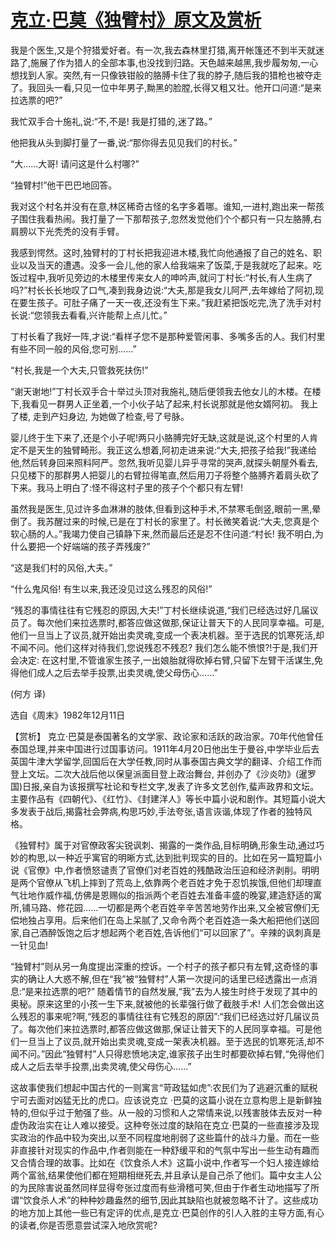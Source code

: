 # [克立·巴莫《独臂村》原文及赏析](https://www.vrrw.net/wx/15381.html)

我是个医生,又是个狩猎爱好者。有一次,我去森林里打猎,离开帐篷还不到半天就迷路了,施展了作为猎人的全部本事,也没找到归路。天色越来越黑,我步履匆匆,一心想找到人家。突然,有一只像铁钳般的胳膊卡住了我的脖子,随后我的猎枪也被夺走了。我回头一看,只见一位中年男子,黝黑的脸膛,长得又粗又壮。他开口问道:“是来拉选票的吧?”

我忙双手合十施礼,说:“不,不是! 我是打猎的,迷了路。”

他把我从头到脚打量了一番,说:“那你得去见见我们的村长。”

“大……大哥! 请问这是什么村哪?”

“独臂村!”他干巴巴地回答。

我对这个村名并没有在意,林区稀奇古怪的名字多着哪。谁知,一进村,跑出来一帮孩子围住我看热闹。我打量了一下那帮孩子,忽然发觉他们个个都只有一只左胳膊,右肩膀以下光秃秃的没有手臂。

我感到愕然。这时,独臂村的丁村长把我迎进木楼,我忙向他通报了自己的姓名、职业以及当天的遭遇。没多一会儿,他的家人给我端来了饭菜,于是我就吃了起来。吃饭过程中,我听见旁边的木楼里传来女人的呻吟声,就问丁村长:“村长,有人生病了吗?”村长长长地叹了口气,凑到我身边说:“大夫,那是我女儿阿严,去年嫁给了阿初,现在要生孩子。可肚子痛了一天一夜,还没有生下来。”我赶紧把饭吃完,洗了洗手对村长说:“您领我去看看,兴许能帮上点儿忙。”

丁村长看了我好一阵,才说:“看样子您不是那种爱管闲事、多嘴多舌的人。我们村里有些不同一般的风俗,您可别……”

“村长,我是一个大夫,只管救死扶伤!”

“谢天谢地!”丁村长双手合十举过头顶对我施礼,随后便领我去他女儿的木楼。在楼下,我看见一群男人正坐着,一个小伙子站了起来,村长说那就是他女婿阿初。 我上了楼, 走到产妇身边, 为她做了检查,号了号脉。

婴儿终于生下来了,还是个小子呢!两只小胳膊完好无缺,这就是说,这个村里的人肯定不是天生的独臂畸形。我正这么想着,阿初走进来说:“大夫,把孩子给我!”我递给他,然后转身回来照料阿严。忽然,我听见婴儿异乎寻常的哭声,就探头朝屋外看去,只见楼下的那群男人把婴儿的右臂拉得笔直,然后用刀子将整个胳膊齐着肩头砍了下来。我马上明白了:怪不得这村子里的孩子个个都只有左臂!

虽然我是医生,见过许多血淋淋的肢体,但看到这种手术,不禁寒毛倒竖,眼前一黑,晕倒了。我苏醒过来的时候,已是在丁村长的家里了。村长微笑着说:“大夫,您真是个软心肠的人。”我竭力使自己镇静下来,然而最后还是忍不住问道:“村长! 我不明白,为什么要把一个好端端的孩子弄残废?”

“这是我们村的风俗,大夫。”

“什么鬼风俗! 有生以来,我还没见过这么残忍的风俗!”

“残忍的事情往往有它残忍的原因,大夫!”丁村长继续说道,“我们已经选过好几届议员了。每次他们来拉选票时,都答应做这做那,保证让普天下的人民同享幸福。可是,他们一旦当上了议员,就开始出卖灵魂,变成一个表决机器。至于选民的饥寒死活,却不闻不问。他们这样对待我们,您说残忍不残忍? 我们怎么能不愤恨?!于是,我们开会决定: 在这村里,不管谁家生孩子,一出娘胎就得砍掉右臂,只留下左臂干活谋生,免得他们成人之后去举手投票,出卖灵魂,使父母伤心……”

(何方 译)

选自《周末》1982年12月11日



【赏析】 克立·巴莫是泰国著名的文学家、政论家和活跃的政治家。70年代他曾任泰国总理,并来中国进行过国事访问。1911年4月20日他出生于曼谷,中学毕业后去英国牛津大学留学,回国后在大学任教,同时从事泰国古典文学的翻译、介绍工作而登上文坛。二次大战后他以保皇派面目登上政治舞台, 并创办了《沙炎叻》(暹罗国)日报,亲自为该报撰写社论和专栏文字,发表了许多文艺创作,蜚声政界和文坛。主要作品有《四朝代》、《红竹》、《封建洋人》等长中篇小说和剧作。其短篇小说大多发表于战后,揭露社会弊病,构思巧妙,手法夸张,语言诙谐,体现了作者的独特风格。

《独臂村》属于对官僚政客尖锐讽刺、揭露的一类作品,目标明确,形象生动,通过巧妙的构思,以一种近乎寓官的明晰方式,达到批判现实的目的。比如在另一篇短篇小说《官僚》中,作者愤怒谴责了官僚们对老百姓的残酷政治压迫和经济剥削。明明是两个官僚从飞机上摔到了荒岛上,依靠两个老百姓才免于忍饥挨饿,但他们却理直气壮地作威作福,仿佛是恩赐似的指派两个老百姓去准备丰盛的晚宴,建造舒适的寓所,铺马路、修花园……一切都是两个老百姓辛辛苦苦地劳作出来,又全被官僚们无偿地独占享用。后来他们在岛上呆腻了,又命令两个老百姓造一条大船把他们送回家,自己酒醉饭饱之后才想起两个老百姓,告诉他们“可以回家了”。辛辣的讽刺真是一针见血!

“独臂村”则从另一角度提出深重的控诉。一个村子的孩子都只有左臂,这奇怪的事实的确让人大惑不解,但在“我”被“独臂村”人第一次提问的话里已经透露出一点消息:“是来拉选票的吧?” 随着情节的自然发展,“我”去为人接生时终于发现了其中的奥秘。原来这里的小孩一生下来,就被他的长辈强行做了截肢手术! 人们怎会做出这么残忍的事来呢?啊,“残忍的事情往往有它残忍的原因”:“我们已经选过好几届议员了。每次他们来拉选票时,都答应做这做那,保证让普天下的人民同享幸福。可是他们一旦当上了议员,就开始出卖灵魂,变成一架表决机器。至于选民的饥寒死活,却不闻不问。”因此“独臂村”人只得悲愤地决定,谁家孩子出生时都要砍掉右臂,“免得他们成人之后去举手投票,出卖灵魂,使父母伤心……”

这故事使我们想起中国古代的一则寓言“苛政猛如虎”:农民们为了逃避沉重的赋税宁可去面对凶猛无比的虎口。应该说克立 ·巴莫的这篇小说在立意构思上是新鲜独特的,但似乎过于勉强了些。从一般的习惯和人之常情来说,以残害肢体去反对一种虚伪政治实在让人难以接受。这种夸张过度的缺陷在克立·巴莫的一些直接涉及现实政治的作品中较为突出,以至不同程度地削弱了这些篇什的战斗力量。而在一些非直接针对现实的作品中,作者则能在一种舒缓平和的气氛中写出一些生动有趣而又合情合理的故事。比如在《饮食杀人术》这篇小说中,作者写一个妇人接连嫁给两个富翁,结果使他们都在短期相继死去,并且承认是自己杀了他们。篇中女主人公的为民除害说虽然同样显得夸张过度而有些滑稽可笑,但由于作者生动地描写了所谓“饮食杀人术”的种种妙趣盎然的细节,因此其缺陷也就被忽略不计了。这些成功的地方加上其他一些已有定评的优点,是克立·巴莫创作的引人入胜的主导方面,有心的读者,你是否愿意尝试深入地欣赏呢?

